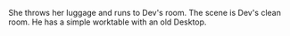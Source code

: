 She throws her luggage and runs to Dev's room. The scene is Dev's clean room. He has a simple worktable with an old Desktop. 
